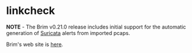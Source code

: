 # linkcheck

**NOTE** - The Brim v0.21.0 release includes initial support for the
automatic generation of [Suricata](https://suricata.io/) alerts from imported pcaps.

Brim's web site is [here](https://www.brimdata.io).
